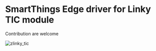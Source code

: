 # SmartThings Edge driver for Linky TIC module

Contribution are welcome

![zlinky_tic](https://user-images.githubusercontent.com/1355524/209728509-ae196622-ae63-4290-ac8f-e47ee9a3c4b0.png)
